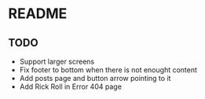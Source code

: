 # README

## TODO

-   Support larger screens
-   Fix footer to bottom when there is not enought content
-   Add posts page and button arrow pointing to it
-   Add Rick Roll in Error 404 page
